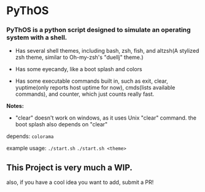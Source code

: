 # PyThOS

### PyThOS is a python script designed to simulate an operating system with a shell.

* Has several shell themes, including bash, zsh, fish, and altzsh(A stylized zsh theme, similar to Oh-my-zsh's "duellj" theme.)

* Has some eyecandy, like a boot splash and colors 

* Has some executable commands built in, such as exit, clear, yuptime(only reports host uptime for now), cmds(lists available commands), and counter, which just counts really fast.

**Notes:**
* "clear" doesn't work on windows, as it uses Unix "clear" command. the boot splash also depends on "clear"

depends: `colorama`

example usage:
`./start.sh`
`./start.sh <theme>`

## This Project is very much a WIP.
also, if you have a cool idea you want to add, submit a PR!
